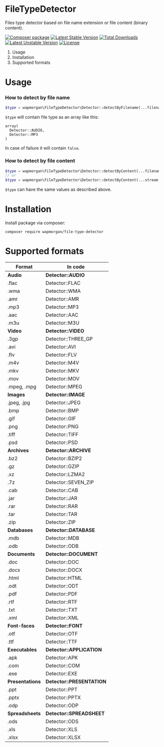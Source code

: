 # FileTypeDetector
Files type detector based on file name extension or file content (binary content).

[![Composer package](http://xn--e1adiijbgl.xn--p1acf/badge/wapmorgan/file-type-detector)](https://packagist.org/packages/wapmorgan/file-type-detector)
[![Latest Stable Version](https://poser.pugx.org/wapmorgan/file-type-detector/v/stable)](https://packagist.org/packages/wapmorgan/file-type-detector)
[![Total Downloads](https://poser.pugx.org/wapmorgan/file-type-detector/downloads)](https://packagist.org/packages/wapmorgan/file-type-detector)
[![Latest Unstable Version](https://poser.pugx.org/wapmorgan/file-type-detector/v/unstable)](https://packagist.org/packages/wapmorgan/file-type-detector)
[![License](https://poser.pugx.org/wapmorgan/file-type-detector/license)](https://packagist.org/packages/wapmorgan/file-type-detector)

1. Usage
2. Installation
3. Supported formats

# Usage

### How to detect by file name
```php
$type = wapmorgan\FileTypeDetector\Detector::detectByFilename(...filename...);
```
`$type` will contain file type as an array like this:
```
array(
  Detector::AUDIO,
  Detector::MP3
)
```
In case of failure it will contain `false`.

### How to detect by file content
```php
$type = wapmorgan\FileTypeDetector\Detector::detectByContent(...filename...);
// or
$type = wapmorgan\FileTypeDetector\Detector::detectByContent(...stream...);
```
`$type` can have the same values as described above.

# Installation
Install package via composer:
```
composer require wapmorgan/file-type-detector
```

# Supported formats

| Format            | In code                    |
|-------------------|----------------------------|
| **Audio**         | **Detector::AUDIO**        |
| .flac             | Detector::FLAC             |
| .wma              | Detector::WMA              |
| .amr              | Detector::AMR              |
| .mp3              | Detector::MP3              |
| .aac              | Detector::AAC              |
| .m3u              | Detector::M3U              |
| **Video**         | **Detector::VIDEO**        |
| .3gp              | Detector::THREE_GP         |
| .avi              | Detector::AVI              |
| .flv              | Detector::FLV              |
| .m4v              | Detector::M4V              |
| .mkv              | Detector::MKV              |
| .mov              | Detector::MOV              |
| .mpeg, .mpg       | Detector::MPEG             |
| **Images**        | **Detector::IMAGE**        |
| .jpeg, .jpg       | Detector::JPEG             |
| .bmp              | Detector::BMP              |
| .gif              | Detector::GIF              |
| .png              | Detector::PNG              |
| .tiff             | Detector::TIFF             |
| .psd              | Detector::PSD              |
| **Archives**      | **Detector::ARCHIVE**      |
| .bz2              | Detector::BZIP2            |
| .gz               | Detector::GZIP             |
| .xz               | Detector::LZMA2            |
| .7z               | Detector::SEVEN_ZIP        |
| .cab              | Detector::CAB              |
| .jar              | Detector::JAR              |
| .rar              | Detector::RAR              |
| .tar              | Detector::TAR              |
| .zip              | Detector::ZIP              |
| **Databases**     | **Detector::DATABASE**     |
| .mdb              | Detector::MDB              |
| .odb              | Detector::ODB              |
| **Documents**     | **Detector::DOCUMENT**     |
| .doc              | Detector::DOC              |
| .docx             | Detector::DOCX             |
| .html             | Detector::HTML             |
| .odt              | Detector::ODT              |
| .pdf              | Detector::PDF              |
| .rtf              | Detector::RTF              |
| .txt              | Detector::TXT              |
| .xml              | Detector::XML              |
| **Font-faces**    | **Detector::FONT**         |
| .otf              | Detector::OTF              |
| .ttf              | Detector::TTF              |
| **Executables**   | **Detector::APPLICATION**  |
| .apk              | Detector::APK              |
| .com              | Detector::COM              |
| .exe              | Detector::EXE              |
| **Presentations** | **Detector::PRESENTATION** |
| .ppt              | Detector::PPT              |
| .pptx             | Detector::PPTX             |
| .odp              | Detector::ODP              |
| **Spreadsheets**  | **Detector::SPREADSHEET**  |
| .ods              | Detector::ODS              |
| .xls              | Detector::XLS              |
| .xlsx             | Detector::XLSX             |
